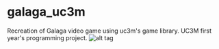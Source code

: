 # galaga_uc3m
Recreation of Galaga video game using uc3m's game library. UC3M first year's programming project.
![alt tag](http://pablodhg.com/git/galaga.png)
